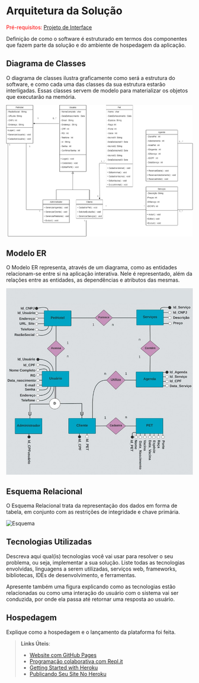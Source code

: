 # Arquitetura da Solução

<span style="color:red">Pré-requisitos: <a href="3-Projeto de Interface.md"> Projeto de Interface</a></span>

Definição de como o software é estruturado em termos dos componentes que fazem parte da solução e do ambiente de hospedagem da aplicação.

## Diagrama de Classes

O diagrama de classes ilustra graficamente como será a estrutura do software, e como cada uma das classes da sua estrutura estarão interligadas. Essas classes servem de modelo para materializar os objetos que executarão na memória.

![Diagrama](https://github.com/ICEI-PUC-Minas-PMV-ADS/CaoPortado/blob/main/docs/img/Diagrama-01.png)

## Modelo ER 

O Modelo ER representa, através de um diagrama, como as entidades relacionam-se entre si na aplicação interativa. Nele é representado, além da relações entre as entidades, as dependências e atributos das mesmas. 

![Modelo ER](https://github.com/ICEI-PUC-Minas-PMV-ADS/CaoPortado/blob/main/docs/img/modelo%20er.jpeg)

## Esquema Relacional

O Esquema Relacional trata da representação dos dados em forma de tabela, em conjunto com as restrições de integridade e chave primária.

![Esquema](https://user-images.githubusercontent.com/90113699/162637743-0cc59ebc-1959-465b-9cf6-920b763b3a50.PNG)

## Tecnologias Utilizadas

Descreva aqui qual(is) tecnologias você vai usar para resolver o seu problema, ou seja, implementar a sua solução. Liste todas as tecnologias envolvidas, linguagens a serem utilizadas, serviços web, frameworks, bibliotecas, IDEs de desenvolvimento, e ferramentas.

Apresente também uma figura explicando como as tecnologias estão relacionadas ou como uma interação do usuário com o sistema vai ser conduzida, por onde ela passa até retornar uma resposta ao usuário.

## Hospedagem

Explique como a hospedagem e o lançamento da plataforma foi feita.

> **Links Úteis**:
>
> - [Website com GitHub Pages](https://pages.github.com/)
> - [Programação colaborativa com Repl.it](https://repl.it/)
> - [Getting Started with Heroku](https://devcenter.heroku.com/start)
> - [Publicando Seu Site No Heroku](http://pythonclub.com.br/publicando-seu-hello-world-no-heroku.html)
